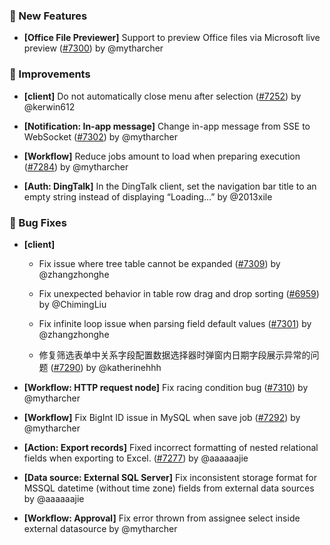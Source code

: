 ### 🎉 New Features

- **[Office File Previewer]** Support to preview Office files via Microsoft live preview ([#7300](https://github.com/nocobase/nocobase/pull/7300)) by @mytharcher

### 🚀 Improvements

- **[client]** Do not automatically close menu after selection ([#7252](https://github.com/nocobase/nocobase/pull/7252)) by @kerwin612

- **[Notification: In-app message]** Change in-app message from SSE to WebSocket ([#7302](https://github.com/nocobase/nocobase/pull/7302)) by @mytharcher

- **[Workflow]** Reduce jobs amount to load when preparing execution ([#7284](https://github.com/nocobase/nocobase/pull/7284)) by @mytharcher

- **[Auth: DingTalk]** In the DingTalk client, set the navigation bar title to an empty string instead of displaying “Loading…” by @2013xile

### 🐛 Bug Fixes

- **[client]**
  - Fix issue where tree table cannot be expanded ([#7309](https://github.com/nocobase/nocobase/pull/7309)) by @zhangzhonghe

  - Fix unexpected behavior in table row drag and drop sorting ([#6959](https://github.com/nocobase/nocobase/pull/6959)) by @ChimingLiu

  - Fix infinite loop issue when parsing field default values ([#7301](https://github.com/nocobase/nocobase/pull/7301)) by @zhangzhonghe

  - 修复筛选表单中关系字段配置数据选择器时弹窗内日期字段展示异常的问题 ([#7290](https://github.com/nocobase/nocobase/pull/7290)) by @katherinehhh

- **[Workflow: HTTP request node]** Fix racing condition bug ([#7310](https://github.com/nocobase/nocobase/pull/7310)) by @mytharcher

- **[Workflow]** Fix BigInt ID issue in MySQL when save job ([#7292](https://github.com/nocobase/nocobase/pull/7292)) by @mytharcher

- **[Action: Export records]** Fixed incorrect formatting of nested relational fields when exporting to Excel. ([#7277](https://github.com/nocobase/nocobase/pull/7277)) by @aaaaaajie

- **[Data source: External SQL Server]** Fix inconsistent storage format for MSSQL datetime (without time zone) fields from external data sources by @aaaaaajie

- **[Workflow: Approval]** Fix error thrown from assignee select inside external datasource by @mytharcher

